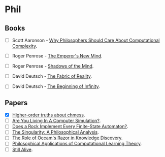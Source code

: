 # Phil

## Books
- [ ] Scott Aaronson - [Why Philosophers Should Care About Computational Complexity](http://www.scottaaronson.com/papers/philos.pdf).
- [ ] Roger Penrose - [The Emperor's New Mind](https://www.amazon.com/Emperors-New-Mind-Roger-Penrose/dp/0140145346).
- [ ] Roger Penrose - [Shadows of the Mind](https://www.amazon.com/Shadows-Mind-Missing-Science-Consciousness/dp/0195106466).
- [ ] David Deutsch - [The Fabric of Reality](https://www.amazon.com/Fabric-Reality-Parallel-Universes-Implications/dp/014027541X/ref=sr_1_1?s=books&ie=UTF8&qid=1315272435&sr=1-1).
- [ ] David Deutsch - [The Beginning of Infinity](https://www.amazon.com/Beginning-Infinity-Explanations-Transform-World/dp/0670022756/ref=sr_1_1?s=books&ie=UTF8&qid=1315273685&sr=1-1).


## Papers
- [x] [Higher-order truths about chmess](https://web.ics.purdue.edu/~drkelly/DCDChmess2006.pdf).
- [ ] [Are You Living In A Computer Simulation?](https://www.simulation-argument.com/simulation.pdf).
- [ ] [Does a Rock Implement Every Finite-State Automaton?](http://consc.net/papers/rock.html).
- [ ] [The Singularity: A Philosophical Analysis](http://consc.net/papers/singularity.pdf).
- [ ] [The Role of Occam's Razor in Knowledge Discovery](https://homes.cs.washington.edu/~pedrod/papers/dmkd99.pdf).
- [ ] [Philosophical Applications of Computational Learning Theory](https://homepages.cwi.nl/~rdewolf/publ/philosophy/phthesis.pdf).
- [ ] [Still Alive](https://astralcodexten.substack.com/p/still-alive).
